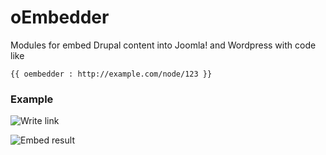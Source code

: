 oEmbedder
=========

Modules for embed Drupal content into Joomla! and Wordpress with code like

```
{{ oembedder : http://example.com/node/123 }}
```

### Example

![Write link](http://www.elibsystem.ru/sites/default/files/docs/joomla/oembedder/oembedder-joomla-editor-code.png "Write link")

![Embed result](http://www.elibsystem.ru/sites/default/files/docs/joomla/oembedder/oembedder-joomla-page-result.png "Embed Result")
